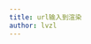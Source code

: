 ```yaml
---
title: url输入到渲染
author: lvzl
---
```

<script setup>
  import XmindViewer from '@/XmindViewer'
</script>

<XmindViewer url="https://mp-d22f2f25-96ec-4381-920f-a0d8df227b60.cdn.bspapp.com/cloudstorage/258dcd63-9e91-44b0-b33a-d8de7d0eabeb.xmind"/>





